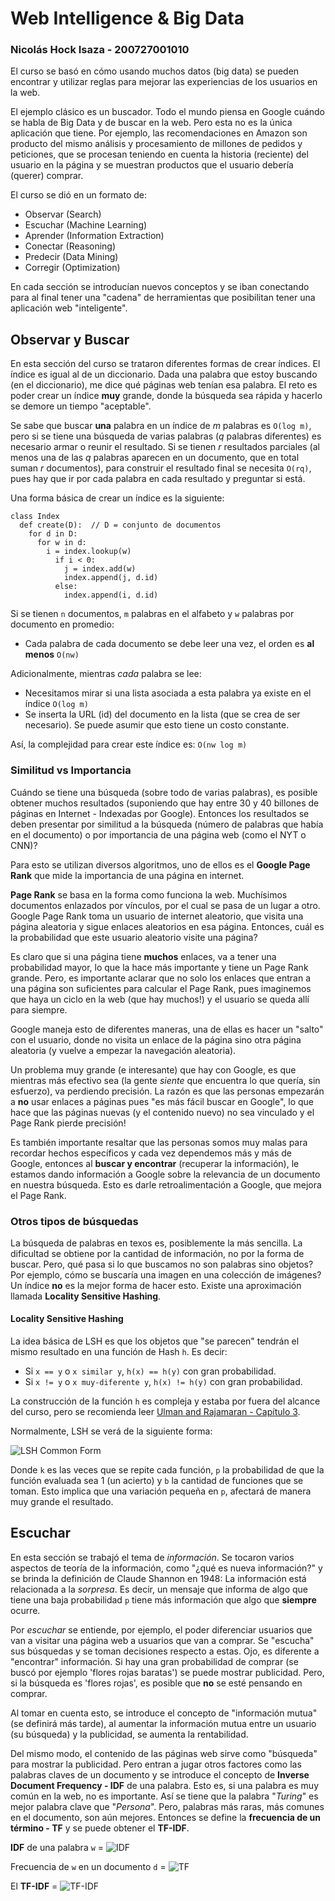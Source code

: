 # Web Intelligence & Big Data
### Nicolás Hock Isaza - 200727001010


El curso se basó en cómo usando muchos datos (big data) se pueden encontrar y utilizar reglas para mejorar las experiencias de los usuarios en la web.

El ejemplo clásico es un buscador. Todo el mundo piensa en Google cuándo se habla de Big Data y de buscar en la web. Pero esta no es la única aplicación que tiene. Por ejemplo, las recomendaciones en Amazon son producto del mismo análisis y procesamiento de millones de pedidos y peticiones, que se procesan teniendo en cuenta la historia (reciente) del usuario en la página y se muestran productos que el usuario debería (querer) comprar.

El curso se dió en un formato de:

* Observar (Search)
* Escuchar (Machine Learning)
* Aprender (Information Extraction)
* Conectar (Reasoning)
* Predecir (Data Mining)
* Corregir (Optimization)

En cada sección se introducían nuevos conceptos y se iban conectando para al final tener una "cadena" de herramientas que posibilitan tener una aplicación web "inteligente".


## Observar y Buscar

En esta sección del curso se trataron diferentes formas de crear índices. El índice es igual al de un diccionario. Dada una palabra que estoy buscando (en el diccionario), me dice qué páginas web tenían esa palabra. El reto es poder crear un índice **muy** grande, donde la búsqueda sea rápida y hacerlo se demore un tiempo "aceptable".

Se sabe que buscar **una** palabra en un índice de _m_ palabras es `O(log m)`, pero si se tiene una búsqueda de varias palabras (_q_ palabras diferentes) es necesario armar o reunir el resultado. Si se tienen _r_ resultados parciales (al menos una de las _q_ palabras aparecen en un documento, que en total suman _r_ documentos), para construir el resultado final se necesita `O(rq)`, pues hay que ir por cada palabra en cada resultado y preguntar si está.

Una forma básica de crear un índice es la siguiente:

    class Index
      def create(D):  // D = conjunto de documentos
        for d in D:    
          for w in d:
            i = index.lookup(w)
              if i < 0:
                j = index.add(w)
                index.append(j, d.id)
              else:
                index.append(i, d.id)


Si se tienen `n` documentos, `m` palabras en el alfabeto y `w` palabras por documento en promedio:

* Cada palabra de cada documento se debe leer una vez, el orden es **al menos** `O(nw)`

Adicionalmente, mientras *cada* palabra se lee:

* Necesitamos mirar si una lista asociada a esta palabra ya existe en el índice `O(log m)`
* Se inserta la URL (id) del documento en la lista (que se crea de ser necesario). Se puede asumir que esto tiene un costo constante.

Así, la complejidad para crear este índice es: `O(nw log m)`

### Similitud vs Importancia

Cuándo se tiene una búsqueda (sobre todo de varias palabras), es posible obtener muchos resultados (suponiendo que hay entre 30 y 40 billones de páginas en Internet - Indexadas por Google). Entonces los resultados se deben presentar por similitud a la búsqueda (número de palabras que había en el documento) o por importancia de una página web (como el NYT o CNN)?

Para esto se utilizan diversos algoritmos, uno de ellos es el **Google Page Rank** que mide la importancia de una página en internet.

**Page Rank** se basa en la forma como funciona la web. Muchísimos documentos enlazados por vínculos, por el cual se pasa de un lugar a otro. Google Page Rank toma un usuario de internet aleatorio, que visita una página aleatoria y sigue enlaces aleatorios en esa página. Entonces, cuál es la probabilidad que este usuario aleatorio visite una página?

Es claro que si una página tiene **muchos** enlaces, va a tener una probabilidad mayor, lo que la hace más importante y tiene un Page Rank grande. Pero, es importante aclarar que no solo los enlaces que entran a una página son suficientes para calcular el Page Rank, pues imaginemos que haya un ciclo en la web (que hay muchos!) y el usuario se queda allí para siempre.

Google maneja esto de diferentes maneras, una de ellas es hacer un "salto" con el usuario, donde no visita un enlace de la página sino otra página aleatoria (y vuelve a empezar la navegación aleatoria).

Un problema muy grande (e interesante) que hay con Google, es que mientras más efectivo sea (la gente *siente* que encuentra lo que quería, sin esfuerzo), va perdiendo precisión. La razón es que las personas empezarán a **no** usar enlaces a páginas pues "es más fácil buscar en Google", lo que hace que las páginas nuevas (y el contenido nuevo) no sea vinculado y el Page Rank pierde precisión!

Es también importante resaltar que las personas somos muy malas para recordar hechos específicos y cada vez dependemos más y más de Google, entonces al **buscar y encontrar** (recuperar la información), le estamos dando información a Google sobre la relevancia de un documento en nuestra búsqueda. Esto es darle retroalimentación a Google, que mejora el Page Rank.


### Otros tipos de búsquedas

La búsqueda de palabras en texos es, posiblemente la más sencilla. La dificultad se obtiene por la cantidad de información, no por la forma de buscar. Pero, qué pasa si lo que buscamos no son palabras sino objetos? Por ejemplo, cómo se buscaría una imagen en una colección de imágenes? Un índice **no** es la mejor forma de hacer esto. Existe una aproximación llamada **Locality Sensitive Hashing**.

#### Locality Sensitive Hashing

La idea básica de LSH es que los objetos que "se parecen" tendrán el mismo resultado en una función de Hash `h`. Es decir:

* Si `x == y` o `x similar y`, `h(x) == h(y)` con gran probabilidad.
* Si `x != y` o `x muy-diferente y`, `h(x) != h(y)` con gran probabilidad.

La construcción de la función `h` es compleja y estaba por fuera del alcance del curso, pero se recomienda leer [Ulman and Rajamaran - Capítulo 3](http://infolab.stanford.edu/~ullman/mmds/book.pdf).

Normalmente, LSH se verá de la siguiente forma:

![LSH Common Form](http://f.cl.ly/items/0E412E2A441a1I1Q2V0c/CodeCogsEqn.gif)

Donde `k` es las veces que se repite cada función, `p` la probabilidad de que la función evaluada sea 1 (un acierto) y `b` la cantidad de funciones que se toman. Esto implica que una variación pequeña en `p`, afectará de manera muy grande el resultado.


## Escuchar

En esta sección se trabajó el tema de _información_. Se tocaron varios aspectos de teoría de la información, como "¿qué es nueva información?" y se brinda la definición de Claude Shannon en 1948: La información está relacionada a la *sorpresa*. Es decir, un mensaje que informa de algo que tiene una baja probabilidad `p` tiene más información que algo que **siempre** ocurre.

Por *escuchar* se entiende, por ejemplo, el poder diferenciar usuarios que van a visitar una página web a usuarios que van a comprar. Se "escucha" sus búsquedas y se toman decisiones respecto a estas. Ojo, es diferente a "encontrar" información. Si hay una gran probabilidad de comprar (se buscó por ejemplo 'flores rojas baratas') se puede mostrar publicidad. Pero, si la búsqueda es 'flores rojas', es posible que **no** se esté pensando en comprar.

Al tomar en cuenta esto, se introduce el concepto de "información mutua" (se definirá más tarde), al aumentar la información mutua entre un usuario (su búsqueda) y la publicidad, se aumenta la rentabilidad.

Del mismo modo, el contenido de las páginas web sirve como "búsqueda" para mostrar la publicidad. Pero entran a jugar otros factores como las palabras claves de un documento y se introduce el concepto de **Inverse Document Frequency - IDF** de una palabra. Esto es, si una palabra es muy común en la web, no es importante. Así se tiene que la palabra "*Turing*" es mejor palabra clave que "*Persona*". Pero, palabras más raras, más comunes en el documento, son aún mejores. Entonces se define la **frecuencia de un término - TF** y se puede obtener el **TF-IDF**.

**IDF** de una palabra `w` = ![IDF](http://f.cl.ly/items/0g0T3L183F2N1f1n1y3b/CodeCogsEqn.png)

Frecuencia de `w` en un documento `d` = ![TF](http://f.cl.ly/items/3Q0f00322H0u0Y0X0Y0r/CodeCogsEqn1.png)

El **TF-IDF** = ![TF-IDF](http://f.cl.ly/items/0l2e0L1C332H3E3E2j0y/CodeCogsEqn2.png)

